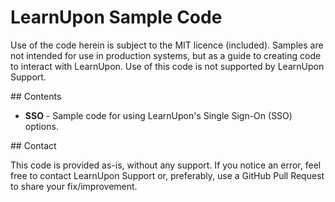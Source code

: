 # LearnUpon Sample Code

Use of the code herein is subject to the MIT licence (included). Samples are
not intended for use in production systems, but as a guide to creating code
to interact with LearnUpon. Use of this code is not supported by LearnUpon
Support.

## Contents

* **SSO** - Sample code for using LearnUpon's Single Sign-On (SSO) options.

## Contact

This code is provided as-is, without any support. If you notice an error, feel
free to contact LearnUpon Support or, preferably, use a GitHub Pull Request to
share your fix/improvement.
